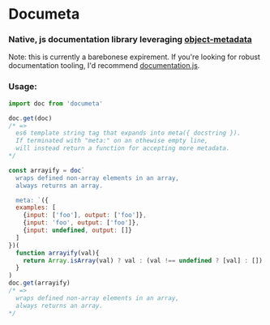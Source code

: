 # Documeta
### Native, js documentation library leveraging [object-metadata](https://github.com/micimize/object-metadata)

Note: this is currently a barebonese expirement. If you're looking for robust documentation tooling, I'd recommend [documentation.js](http://documentation.js.org/).

### Usage:
```javascript
import doc from 'documeta'

doc.get(doc)
/* =>
  es6 template string tag that expands into meta({ docstring }).
  If terminated with "meta:" on an othewise empty line,
  will instead return a function for accepting more metadata.
*/

const arrayify = doc`
  wraps defined non-array elements in an array,
  always returns an array.

  meta: `({
  examples: [
    {input: ['foo'], output: ['foo']},
    {input: 'foo', output: ['foo']},
    {input: undefined, output: []}
  ]
})(
  function arrayify(val){
    return Array.isArray(val) ? val : (val !== undefined ? [val] : [])
  }
)
doc.get(arrayify)
/* =>
  wraps defined non-array elements in an array,
  always returns an array.
*/
```

